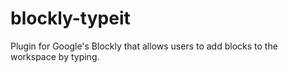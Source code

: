 # blockly-typeit
Plugin for Google's Blockly that allows users to add blocks to the workspace by typing.
